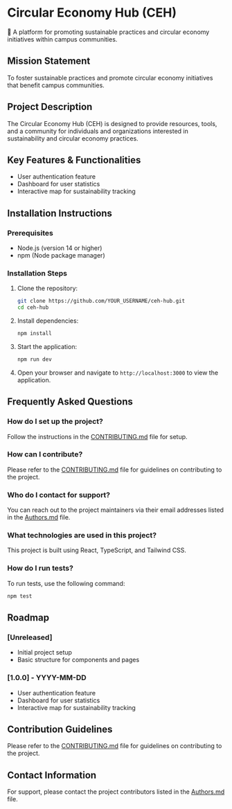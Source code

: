 # Circular Economy Hub (CEH)

🌱 A platform for promoting sustainable practices and circular economy initiatives within campus communities.

## Mission Statement
To foster sustainable practices and promote circular economy initiatives that benefit campus communities.

## Project Description
The Circular Economy Hub (CEH) is designed to provide resources, tools, and a community for individuals and organizations interested in sustainability and circular economy practices.

## Key Features & Functionalities
- User authentication feature
- Dashboard for user statistics
- Interactive map for sustainability tracking

## Installation Instructions
### Prerequisites
- Node.js (version 14 or higher)
- npm (Node package manager)

### Installation Steps
1. Clone the repository:
   ```bash
   git clone https://github.com/YOUR_USERNAME/ceh-hub.git
   cd ceh-hub
   ```
2. Install dependencies:
   ```bash
   npm install
   ```
3. Start the application:
   ```bash
   npm run dev
   ```
4. Open your browser and navigate to `http://localhost:3000` to view the application.

## Frequently Asked Questions
### How do I set up the project?
Follow the instructions in the [CONTRIBUTING.md](CONTRIBUTING.md) file for setup.

### How can I contribute?
Please refer to the [CONTRIBUTING.md](CONTRIBUTING.md) file for guidelines on contributing to the project.

### Who do I contact for support?
You can reach out to the project maintainers via their email addresses listed in the [Authors.md](Authors.md) file.

### What technologies are used in this project?
This project is built using React, TypeScript, and Tailwind CSS.

### How do I run tests?
To run tests, use the following command:
```bash
npm test
```

## Roadmap
### [Unreleased]
- Initial project setup
- Basic structure for components and pages

### [1.0.0] - YYYY-MM-DD
- User authentication feature
- Dashboard for user statistics
- Interactive map for sustainability tracking

## Contribution Guidelines
Please refer to the [CONTRIBUTING.md](CONTRIBUTING.md) file for guidelines on contributing to the project.

## Contact Information
For support, please contact the project contributors listed in the [Authors.md](Authors.md) file.

